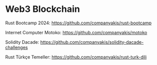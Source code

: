 # Web3 Blockchain

Rust Bootcamp 2024:
https://github.com/companyakis/rust-bootcamp

Internet Computer Motoko:
https://github.com/companyakis/motoko

Solidity Dacade:
https://github.com/companyakis/solidity-dacade-challenges

Rust Türkçe Temeller:
https://github.com/companyakis/rust-turk-dili
